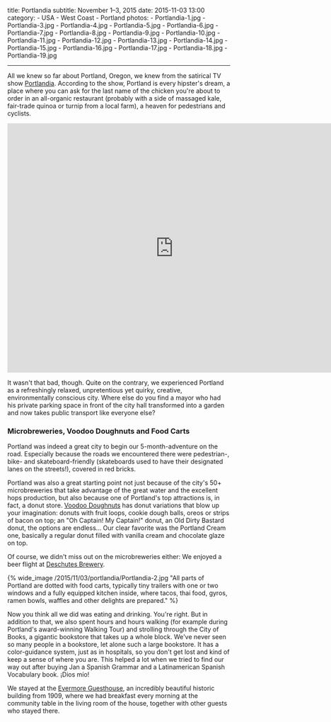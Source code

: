 title: Portlandia
subtitle: November 1–3, 2015
date: 2015-11-03 13:00
category:
	- USA
	- West Coast
	- Portland
photos:
	- Portlandia-1.jpg
	- Portlandia-3.jpg
	- Portlandia-4.jpg
	- Portlandia-5.jpg
	- Portlandia-6.jpg
	- Portlandia-7.jpg
	- Portlandia-8.jpg
	- Portlandia-9.jpg
	- Portlandia-10.jpg
	- Portlandia-11.jpg
	- Portlandia-12.jpg
	- Portlandia-13.jpg
	- Portlandia-14.jpg
	- Portlandia-15.jpg
	- Portlandia-16.jpg
	- Portlandia-17.jpg
	- Portlandia-18.jpg
	- Portlandia-19.jpg

---

All we knew so far about Portland, Oregon, we knew from the satirical TV show [Portlandia](http://www.ifc.com/shows/portlandia). According to the show, Portland is every hipster's dream, a place where you can ask for the last name of the chicken you're about to order in an all-organic restaurant (probably with a side of massaged kale, fair-trade quinoa or turnip from a local farm), a heaven for pedestrians and cyclists. 

<iframe width="750" height="563" src="https://www.youtube.com/embed/WAlWrT5P2VI" frameborder="0" allowfullscreen></iframe>

It wasn't that bad, though. Quite on the contrary, we experienced Portland as a refreshingly relaxed, unpretentious yet quirky, creative, environmentally conscious city. Where else do you find a mayor who had his private parking space in front of the city hall transformed into a garden and now takes public transport like everyone else?

### Microbreweries, Voodoo Doughnuts and Food Carts

Portland was indeed a great city to begin our 5-month-adventure on the road. Especially because the roads we encountered there were pedestrian-, bike- and skateboard-friendly (skateboards used to have their designated lanes on the streets!), covered in red bricks.

Portland was also a great starting point not just because of the city's 50+ microbreweries that take advantage of the great water and the excellent hops production, but also because one of Portland's top attractions is, in fact, a donut store. [Voodoo Doughnuts](http://voodoodoughnut.com/doughnuts.php) has donut variations that blow up your imagination: donuts with fruit loops, cookie dough balls, oreos or strips of bacon on top; an "Oh Captain! My Captain!" donut, an Old Dirty Bastard donut, the options are endless... Our clear favorite was the Portland Cream one, basically a regular donut filled with vanilla cream and chocolate glaze on top.

Of course, we didn't miss out on the microbreweries either: We enjoyed a beer flight at [Deschutes Brewery](http://www.deschutesbrewery.com/beer/ "Deschutes Brewery").

{% wide_image /2015/11/03/portlandia/Portlandia-2.jpg "All parts of Portland are dotted with food carts, typically tiny trailers with one or two windows and a fully equipped kitchen inside, where tacos, thai food, gyros, ramen bowls, waffles and other delights are prepared." %}

Now you think all we did was eating and drinking. You're right. But in addition to that, we also spent hours and hours walking (for example during Portland's award-winning Walking Tour) and strolling through the City of Books, a gigantic bookstore that takes up a whole block. We've never seen so many people in a bookstore, let alone such a large bookstore. It has a color-guidance system, just as in hospitals, so you don't get lost and kind of keep a sense of where you are. This helped a lot when we tried to find our way out after buying Jan a Spanish Grammar and a Latinamerican Spanish Vocabulary book. ¡Dios mío!

We stayed at the [Evermore Guesthouse](http://www.evermoreguesthouse.com/), an incredibly beautiful historic building from 1909, where we had breakfast every morning at the community table in the living room of the house, together with other guests who stayed there.
